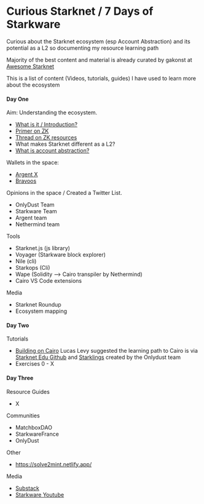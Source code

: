 # Curious Starknet / 7 Days of Starkware
Curious about the Starknet ecosystem (esp Account Abstraction) and its potential as a L2 so documenting my resource learning path

Majority of the best content and material is already curated by gakonst at [Awesome Starknet](https://github.com/gakonst/awesome-starknet)

This is a list of content (Videos, tutorials, guides) I have used to learn more about the ecosystem

#### Day One 
Aim: Understanding the ecosystem.
- [What is it / Introduction?](https://www.youtube.com/watch?v=wFZ_YIetK1o&ab_channel=Topology)
- [Primer on ZK](https://www.notboring.co/p/zero-knowledge?s=r)
- [Thread on ZK resources](https://twitter.com/mrjasonchoi/status/1522637270167089153)
- What makes Starknet different as a L2?
- [What is account abstraction?](https://www.argent.xyz/blog/wtf-is-account-abstraction/)

Wallets in the space:
- [Argent X](https://chrome.google.com/webstore/detail/argent-x/dlcobpjiigpikoobohmabehhmhfoodbb)
- [Bravoos](https://chrome.google.com/webstore/detail/braavos-wallet/jnlgamecbpmbajjfhmmmlhejkemejdma)

Opinions in the space / Created a Twitter List.
- OnlyDust Team
- Starkware Team
- Argent team
- Nethermind team

Tools
- Starknet.js (js library)
- Voyager (Starkware block explorer)
- Nile (cli)
- Starkops (Cli)
- Wape (Solidity --> Cairo transpiler by Nethermind)
- Cairo VS Code extensions

Media
- Starknet Roundup
- Ecosystem mapping

#### Day Two
Tutorials
- [Building on Cairo](https://www.youtube.com/watch?v=Vv1WTwWylp0)
Lucas Levy suggested the learning path to Cairo is via [Starknet Edu Github](https://github.com/starknet-edu) and [Starklings](https://github.com/onlydustxyz/starklings) created by the Onlydust team 
- Exercises 0 - X


#### Day Three


Resource Guides
- X


Communities
- MatchboxDAO
- StarkwareFrance
- OnlyDust

Other
- https://solve2mint.netlify.app/

Media
- [Substack](https://swagtimus.substack.com)
- [Starkware Youtube](https://www.youtube.com/channel/UCnDWguR8mE2oDBsjhQkgbvg/videos)